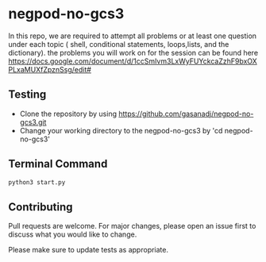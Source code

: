 # negpod-no-gcs3

In this repo, we are required to attempt all problems or at least one question under each topic ( shell, conditional statements, loops,lists, and the dictionary).
the problems you will work on for the session can be found here https://docs.google.com/document/d/1ccSmIvm3LxWyFUYckcaZzhF9bxOXPLxaMUXfZpznSsg/edit#

## Testing
- Clone the repository by using https://github.com/gasanadj/negpod-no-gcs3.git
- Change your working directory to the negpod-no-gcs3  by  'cd negpod-no-gcs3'


## Terminal Command

```python
python3 start.py
```

## Contributing

Pull requests are welcome. For major changes, please open an issue first
to discuss what you would like to change.

Please make sure to update tests as appropriate.
